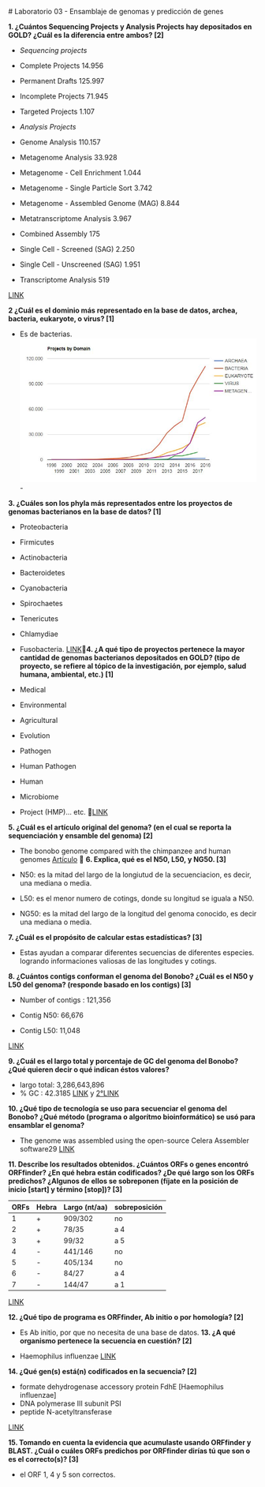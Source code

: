 ﻿﻿﻿﻿# Laboratorio 03 - Ensamblaje de genomas y predicción de genes

**1. ¿Cuántos Sequencing Projects y Analysis Projects hay depositados en GOLD? ¿Cuál es la diferencia entre ambos? [2]**

  -  *Sequencing projects*
   - Complete Projects 14.956

   - Permanent Drafts 125.997

   - Incomplete Projects 71.945

   - Targeted Projects 1.107


  - *Analysis Projects*

   - Genome Analysis 110.157 

   - Metagenome Analysis 33.928 

   - Metagenome - Cell Enrichment 1.044 

   - Metagenome - Single Particle Sort 3.742 

   - Metagenome - Assembled Genome (MAG) 8.844

   - Metatranscriptome Analysis 3.967

   - Combined Assembly 175

   - Single Cell - Screened (SAG) 2.250

   - Single Cell - Unscreened (SAG) 1.951

   - Transcriptome Analysis 519


[LINK](https://gold.jgi.doe.gov/statistics)

**2 ¿Cuál es el dominio más representado en la base de datos, archea, bacteria, eukaryote, o virus? [1]**

  - Es de bacterias.
![DOMINIO BACTERIA](https://github.com/Matiassalinasp/imagenes/blob/master/Captura.JPG?raw=true)-

**3. ¿Cuáles son los phyla más representados entre los proyectos de genomas bacterianos en la base de datos? [1]**

 - Proteobacteria
 - Firmicutes
 - Actinobacteria
 - Bacteroidetes
 - Cyanobacteria
 - Spirochaetes 
 - Tenericutes
 - Chlamydiae
 - Fusobacteria.
[LINK](https://gold.jgi.doe.gov/statistics)**4. ¿A qué tipo de proyectos pertenece la mayor cantidad de genomas bacterianos depositados en GOLD? (tipo de proyecto, se refiere al tópico de la investigación, por ejemplo, salud humana, ambiental, etc.) [1]**

 - Medical
 - Environmental
 - Agricultural
 - Evolution
 - Pathogen
 - Human Pathogen
 - Human
 - Microbiome
 - Project (HMP)... etc.
[LINK](https://gold.jgi.doe.gov/statistics)

**5. ¿Cuál es el artículo original del genoma? (en el cual se reporta la sequenciación y ensamble del genoma) [2]**

  - The bonobo genome compared with the chimpanzee and human genomes
 [Artículo](https://www.nature.com/articles/nature11128)

**6. Explica, qué es el N50, L50, y NG50. [3]**

  - N50: es la mitad del largo de la longiutud de la secuenciacion, es decir, una mediana o media.
  - L50: es el menor numero de cotings, donde su longitud se iguala a N50.
  - NG50: es la mitad del largo de la longitud del genoma conocido, es decir una mediana o media.

**7. ¿Cuál es el propósito de calcular estas estadísticas? [3]**

  - Estas ayudan a comparar diferentes secuencias de diferentes especies. logrando informaciones valiosas de las longitudes y cotings.

**8. ¿Cuántos contigs conforman el genoma del Bonobo? ¿Cuál es el N50 y L50 del genoma? (responde basado en los contigs) [3]**

  - Number of contigs	: 121,356

  - Contig N50:	 66,676

  - Contig L50:	 11,048



[LINK](https://www.ncbi.nlm.nih.gov/assembly/GCF_000258655.2)

**9. ¿Cuál es el largo total y porcentaje de GC del genoma del Bonobo? ¿Qué quieren decir o qué indican éstos valores?**

  - largo total: 3,286,643,896
  - % GC : 42.3185
[LINK](https://www.ncbi.nlm.nih.gov/assembly/GCF_000258655.2) y [2°LINK](https://www.ncbi.nlm.nih.gov/genome/?term=txid9597[Organism:noexp])

**10. ¿Qué tipo de tecnología se uso para secuenciar el genoma del Bonobo? ¿Qué método (programa o algorítmo bioinformático) se usó para ensamblar el genoma?**

  - The genome was assembled using the open-source Celera Assembler software29
[LINK](https://www.nature.com/articles/nature11128)

**11. Describe los resultados obtenidos. ¿Cuántos ORFs o genes encontró ORFfinder? ¿En qué hebra están codificados? ¿De qué largo son los ORFs predichos? ¿Algunos de ellos se sobreponen (fíjate en la posición de inicio [start] y término [stop])? [3]**

| ORFs     | Hebra     | Largo (nt/aa)| sobreposición|
| ------------- | ------------- | ------------- |------------- |
| 1 |   + | 909/302|no|
|2 | + | 78/35| a 4|
|3| +| 99/32| a 5|
|4|-|441/146|no|
|5|-|405/134|no|
|6|-|84/27| a 4|
|7|-|144/47| a 1|.

[LINK](https://www.ncbi.nlm.nih.gov/orffinder/)

**12. ¿Qué tipo de programa es ORFfinder, Ab initio o por homología? [2]**

  -  Es Ab initio, por que no necesita de una base de datos.
**13. ¿A qué organismo pertenece la secuencia en cuestión? [2]**

  - Haemophilus influenzae
[LINK](https://blast.ncbi.nlm.nih.gov/Blast.cgi)

**14. ¿Qué gen(s) está(n) codificados en la secuencia? [2]**

  - formate dehydrogenase accessory protein FdhE [Haemophilus influenzae] 
  - DNA polymerase III subunit PSI
  - peptide N-acetyltransferase 

[LINK](https://blast.ncbi.nlm.nih.gov/Blast.cgi#alnHdr_491962129)


**15. Tomando en cuenta la evidencia que acumulaste usando ORFfinder y BLAST. ¿Cuál o cuáles ORFs predichos por ORFfinder dirías tú que son o es el correcto(s)? [3]**

  - el ORF 1, 4 y 5 son correctos.







